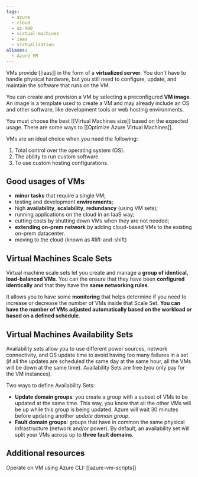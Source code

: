 ```yaml
---
tags:
  - azure
  - cloud
  - az-900
  - virtual-machines
  - iaas
  - virtualization
aliases:
  - Azure VM
---
```


VMs provide [[iaas]] in the form of a **virtualized server**. You don't have to handle physical hardware, but you still need to configure, update, and maintain the software that runs on the VM.

You can create and provision a VM by selecting a preconfigured **VM image**. An image is a template used to create a VM and may already include an OS and other software, like development tools or web hosting environments.

You must choose the best [[Virtual Machines size]] based on the expected usage. There are some ways to [[Optimize Azure Virtual Machines]].

VMs are an ideal choice when you need the following:

1. Total control over the operating system (OS).
2. The ability to run custom software.
3. To use custom hosting configurations.

## Good usages of VMs

- **minor tasks** that require a single VM;
- testing and development **environments**;
- high **availability**, **scalability**, **redundancy** (using VM sets);
- running applications on the cloud in an IaaS way;
- cutting costs by shutting down VMs when they are not needed;
- **extending on-prem network** by adding cloud-based VMs to the existing on-prem datacenter.
- moving to the cloud (known as #lift-and-shift)

## Virtual Machines Scale Sets

Virtual machine scale sets let you create and manage a **group of identical, load-balanced VMs**. You can the ensure that they have been **configured identically** and that they have the **same networking rules**.

It allows you to have some **monitoring** that helps determine if you need to increase or decrease the number of VMs inside that Scale Set. **You can have the number of VMs adjusted automatically based on the workload or based on a defined schedule**.

## Virtual Machines Availability Sets

Availability sets allow you to use different power sources, network connectivity, and OS update time to avoid having too many failures in a set (if all the updates are scheduled the same day at the same hour, all the VMs will be down at the same time). Availability Sets are free (you only pay for the VM instances).

Two ways to define Availability Sets:

- **Update domain groups**: you create a group with a subset of VMs to be updated at the same time. This way, you know that all the other VMs will be up while this group is being updated. Azure will wait 30 minutes before updating another _update domain group_.
- **Fault domain groups**: groups that have in common the same physical infrastructure (network and/or power). By default, an availability set will split your VMs across up to **three fault domains**.

## Additional resources

Operate on VM using Azure CLI: [[azure-vm-scripts]]
